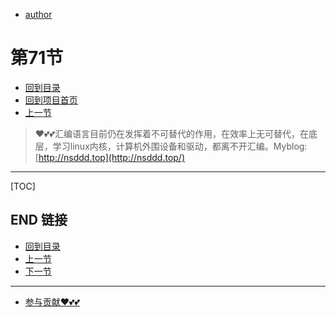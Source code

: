 + [author](https://github.com/3293172751)
# 第71节
+ [回到目录](../README.md)
+ [回到项目首页](../../README.md)
+ [上一节](70.md)
> ❤️💕💕汇编语言目前仍在发挥着不可替代的作用，在效率上无可替代，在底层，学习linux内核，计算机外围设备和驱动，都离不开汇编。Myblog:[http://nsddd.top](http://nsddd.top/)
---
[TOC]





## END 链接
+ [回到目录](../README.md)
+ [上一节](70.md)
+ [下一节](72.md)
---
+ [参与贡献❤️💕💕](https://github.com/3293172751/Block_Chain/blob/master/Git/git-contributor.md)